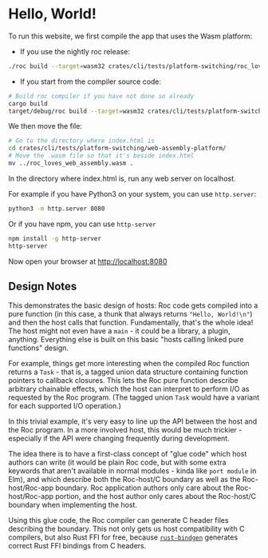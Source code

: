 # Hello, World!

To run this website, we first compile the app that uses the Wasm platform:

- If you use the nightly roc release:
```bash
./roc build --target=wasm32 crates/cli/tests/platform-switching/roc_loves_web_assembly.roc
```
- If you start from the compiler source code:
```bash
# Build roc compiler if you have not done so already
cargo build
target/debug/roc build --target=wasm32 crates/cli/tests/platform-switching/roc_loves_web_assembly.roc
```
We then move the file:
```bash
# Go to the directory where index.html is
cd crates/cli/tests/platform-switching/web-assembly-platform/
# Move the .wasm file so that it's beside index.html
mv ../roc_loves_web_assembly.wasm .
```

In the directory where index.html is, run any web server on localhost.

For example if you have Python3 on your system, you can use `http.server`:
```bash
python3 -m http.server 8080
```

Or if you have npm, you can use `http-server`
```bash
npm install -g http-server
http-server
```

Now open your browser at <http://localhost:8080>

## Design Notes

This demonstrates the basic design of hosts: Roc code gets compiled into a pure
function (in this case, a thunk that always returns `"Hello, World!\n"`) and
then the host calls that function. Fundamentally, that's the whole idea! The host
might not even have a `main` - it could be a library, a plugin, anything.
Everything else is built on this basic "hosts calling linked pure functions" design.

For example, things get more interesting when the compiled Roc function returns
a `Task` - that is, a tagged union data structure containing function pointers
to callback closures. This lets the Roc pure function describe arbitrary
chainable effects, which the host can interpret to perform I/O as requested by
the Roc program. (The tagged union `Task` would have a variant for each supported
I/O operation.)

In this trivial example, it's very easy to line up the API between the host and
the Roc program. In a more involved host, this would be much trickier - especially
if the API were changing frequently during development.

The idea there is to have a first-class concept of "glue code" which host authors
can write (it would be plain Roc code, but with some extra keywords that aren't
available in normal modules - kinda like `port module` in Elm), and which
describe both the Roc-host/C boundary as well as the Roc-host/Roc-app boundary.
Roc application authors only care about the Roc-host/Roc-app portion, and the
host author only cares about the Roc-host/C boundary when implementing the host.

Using this glue code, the Roc compiler can generate C header files describing the
boundary. This not only gets us host compatibility with C compilers, but also
Rust FFI for free, because [`rust-bindgen`](https://github.com/rust-lang/rust-bindgen)
generates correct Rust FFI bindings from C headers.
